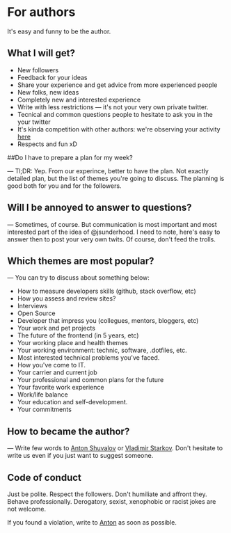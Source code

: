 # For authors

It's easy and funny to be the author.

## What I will get?

* New followers
* Feedback for your ideas
* Share your experience and get advice from more experienced people
* New folks, new ideas 
* Completely new and interested experience
* Write with less restrictions — it's not your very own private twitter.
* Tecnical and common questions people to hesitate to ask you in the your twitter
* It's kinda competition with other authors: we're observing your activity [here](#)
* Respects and fun xD

##Do I have to prepare a plan for my week?

— Tl;DR: Yep. From our experince, better to have the plan. Not exactly detailed plan,
but  the list of themes you're going to discuss. The planning is good both for you
and for the followers.


## Will I be annoyed to answer to questions?

— Sometimes, of course. But communication is most important and most interested part
of the idea of @jsunderhood. I need to note, here's easy to answer then to post
your very own twits. Of course, don't feed the trolls.

## Which themes are most popular?

— You can try to discuss about something below:


* How to measure developers skills (github, stack overflow, etc)
* How you assess and review sites?
* Interviews
* Open Source
* Developer that impress you (collegues, mentors, bloggers, etc)
* Your work and pet projects
* The future of the frontend (in 5 years, etc)
* Your working place and health themes
* Your working environment: technic, software, .dotfiles, etc.
* Most interested technical problems you've faced.
* How you've come to IT.
* Your carrier and current job
* Your professional and common plans for the future
* Your favorite work experience
* Work/life balance
* Your education and self-development.
* Your commitments

## How to became the author?

— Write few words to [Anton Shuvalov][proposal] or [Vladimir Starkov][proposal]. Don't hesitate
to write us even if you just want to suggest someone.

## Code of conduct

Just be polite. Respect the followers. Don't humiliate and affront they. 
Behave professionally. Derogatory, sexist, xenophobic or racist jokes are not welcome. 

If you found a violation, write to [Anton][coc-violations] as soon as possible.

[jsh]: https://twitter.com/jsunderhood
[proposal]: mailto:anton@shuvalov.info?subject=Author’s%20proposal%20for%20@jsunderhood
[coc-violations]: mailto:anton@shuvalov.info?subject=CoC%20violations%20in%20@jsunderhood
